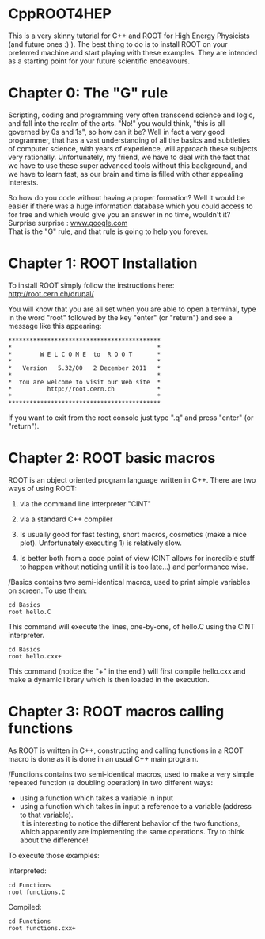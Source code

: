 CppROOT4HEP
===========

This is a very skinny tutorial for C++ and ROOT for High Energy Physicists
(and future ones :) ).
The best thing to do is to install ROOT on your preferred machine and start
playing with these examples. They are intended as a starting point for your
future scientific endeavours.

Chapter 0: The "G" rule
===========

Scripting, coding and programming very often transcend science and logic, 
and fall into the realm of the arts. 
"No!" you would think, "this is all governed by 0s and 1s", so how can it be?
Well in fact a very good programmer, that has a vast understanding of all 
the basics and subtleties of computer science, with years of experience, will
approach these subjects very rationally.
Unfortunately, my friend, we have to deal with the fact that we have to use
these super advanced tools without this background, and we have to learn fast,
as our brain and time is filled with other appealing interests.

So how do you code without having a proper formation?
Well it would be easier if there was a huge information database which you could 
access to for free and which would give you an answer in no time, wouldn't it?
Surprise surprise : www.google.com  
That is the "G" rule, and that rule is going to help you forever.

Chapter 1: ROOT Installation
===========

To install ROOT simply follow the instructions here:
http://root.cern.ch/drupal/

You will know that you are all set when you are able to open a terminal, type in
the word "root" followed by the key "enter" (or "return") and see a message like
this appearing:

    *******************************************
    *                                         *
    *        W E L C O M E  to  R O O T       *
    *                                         *
    *   Version   5.32/00   2 December 2011   *
    *                                         *
    *  You are welcome to visit our Web site  *
    *          http://root.cern.ch            *
    *                                         *
    *******************************************

If you want to exit from the root console just type ".q" and press "enter" (or "return").

Chapter 2: ROOT basic macros
===========

ROOT is an object oriented program language written in C++.
There are two ways of using ROOT:
1) via the command line interpreter "CINT"
2) via a standard C++ compiler

1) Is usually good for fast testing, short macros, cosmetics (make a nice plot).
Unfortunately executing 1) is relatively slow.  
2) Is better both from a code point of view (CINT allows for incredible stuff to happen
without noticing until it is too late...) and performance wise.

/Basics 
contains two semi-identical macros, used to print simple variables on screen.
To use them:

	cd Basics
	root hello.C
This command will execute the lines, one-by-one, of hello.C using the CINT interpreter.

	cd Basics
	root hello.cxx+
This command (notice the "+" in the end!) will first compile hello.cxx and make a dynamic 
library which is then loaded in the execution.

Chapter 3: ROOT macros calling functions
===========

As ROOT is written in C++, constructing and calling functions in a ROOT macro is done
as it is done in an usual C++ main program.

/Functions 
contains two semi-identical macros, used to make a very simple repeated function 
(a doubling operation) in two different ways:
- using a function which takes a variable in input
- using a function which takes in input a reference to a variable (address to that variable).  
It is interesting to notice the different behavior of the two functions, which apparently
are implementing the same operations. Try to think about the difference!

To execute those examples:

Interpreted:

	cd Functions
	root functions.C

Compiled:

	cd Functions
	root functions.cxx+

	